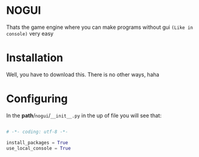 # NOGUI

Thats the game engine where you can make programs
without gui `(Like in console)` very easy


# Installation

Well, you have to download this. There is no other ways, haha


# Configuring

In the **path**/`nogui`/`__init__.py` in the up of file you will see that:

```python

# -*- coding: utf-8 -*-

install_packages = True
use_local_console = True

```